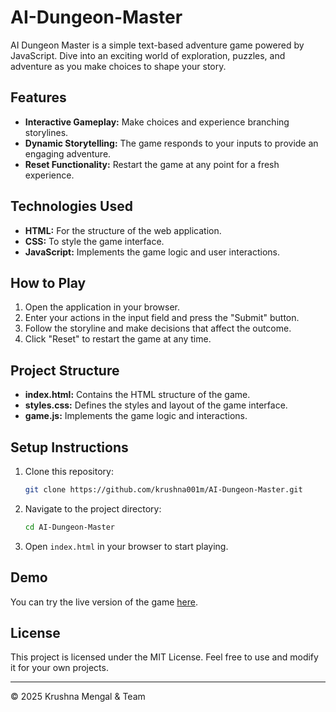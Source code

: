# AI-Dungeon-Master

AI Dungeon Master is a simple text-based adventure game powered by JavaScript. Dive into an exciting world of exploration, puzzles, and adventure as you make choices to shape your story.

## Features

- **Interactive Gameplay:** Make choices and experience branching storylines.
- **Dynamic Storytelling:** The game responds to your inputs to provide an engaging adventure.
- **Reset Functionality:** Restart the game at any point for a fresh experience.

## Technologies Used

- **HTML:** For the structure of the web application.
- **CSS:** To style the game interface.
- **JavaScript:** Implements the game logic and user interactions.

## How to Play

1. Open the application in your browser.
2. Enter your actions in the input field and press the "Submit" button.
3. Follow the storyline and make decisions that affect the outcome.
4. Click "Reset" to restart the game at any time.

## Project Structure

- **index.html:** Contains the HTML structure of the game.
- **styles.css:** Defines the styles and layout of the game interface.
- **game.js:** Implements the game logic and interactions.

## Setup Instructions

1. Clone this repository:
   ```bash
   git clone https://github.com/krushna001m/AI-Dungeon-Master.git
   ```
2. Navigate to the project directory:
   ```bash
   cd AI-Dungeon-Master
   ```
3. Open `index.html` in your browser to start playing.

## Demo

You can try the live version of the game [here](https://krushna001m.github.io/AI-Dungeon-Master/).

## License

This project is licensed under the MIT License. Feel free to use and modify it for your own projects.

---

© 2025 Krushna Mengal & Team
